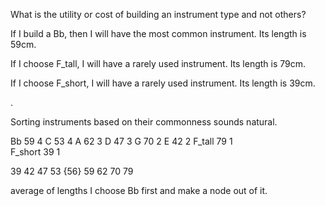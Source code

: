 What is the utility or cost of building an instrument type and not others?

If I build a Bb, then I will have the most common instrument. Its length is 59cm.

If I choose F_tall, I will have a rarely used instrument. Its length is 79cm.

If I choose F_short, I will have a rarely used instrument. Its length is 39cm.

.

Sorting instruments based on their commonness sounds natural.

Bb          59      4
C           53      4
A           62      3
D           47      3
G           70      2
E           42      2
F_tall      79      1          
F_short     39      1

39 42 47 53 {56} 59 62 70 79

average of lengths 
I choose Bb first and make a node out of it.

